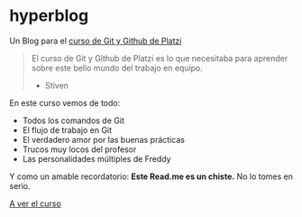 # hyperblog
Un Blog para el [curso de Git y Github de Platzi](https://platzi.com/cursos/git-github/ "curso de Git y Github de Platzi")
>El curso de Git y Github de Platzi es lo que necesitaba para aprender sobre este bello mundo del trabajo en equipo.
>- Stiven

En este curso vemos de todo:
* Todos los comandos de Git
* El flujo de trabajo en Git
* El verdadero amor por las buenas prácticas
* Trucos muy locos del profesor
* Las personalidades múltiples de Freddy

Y como un amable recordatorio: **Este Read.me es un chiste.** No lo tomes en serio.

[A ver el curso](https://platzi.com/cursos/git-github/ "A ver el curso")